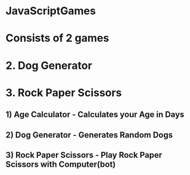 # JavaScriptGames

<h1> Consists of 2 games</h1> 
<h1> 2. Dog Generator</h1> 
<h1> 3. Rock Paper Scissors </h1>



<h2>1) Age Calculator - Calculates your Age in Days </h2>


<h2>2) Dog Generator - Generates Random Dogs </h2>


<h2>3) Rock Paper Scissors - Play Rock Paper Scissors with Computer(bot)</h2>
